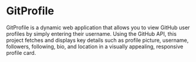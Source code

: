 # GitProfile
GitProfile is a dynamic web application that allows you to view GitHub user profiles by simply entering their username. Using the GitHub API, this project fetches and displays key details such as profile picture, username, followers, following, bio, and location in a visually appealing, responsive profile card.
